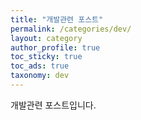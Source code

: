 ```yaml
---
title: "개발관련 포스트"
permalink: /categories/dev/
layout: category
author_profile: true
toc_sticky: true
toc_ads: true
taxonomy: dev
---
```


개발관련 포스트입니다.
